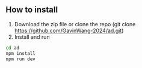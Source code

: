 
## How to install

1. Download the zip file or clone the repo (git clone https://github.com/GavinWang-2024/ad.git)
2. Install and run

```sh
cd ad
npm install
npm run dev
```
